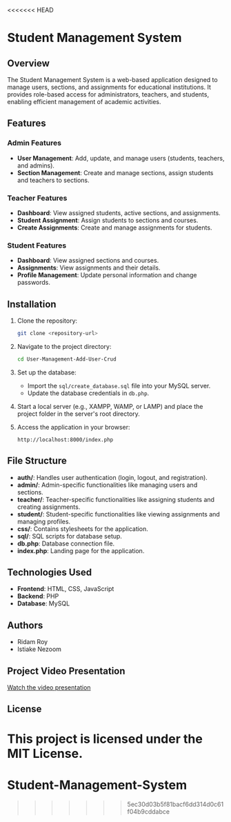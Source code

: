 <<<<<<< HEAD
# Student Management System

## Overview
The Student Management System is a web-based application designed to manage users, sections, and assignments for educational institutions. It provides role-based access for administrators, teachers, and students, enabling efficient management of academic activities.

## Features

### Admin Features
- **User Management**: Add, update, and manage users (students, teachers, and admins).
- **Section Management**: Create and manage sections, assign students and teachers to sections.

### Teacher Features
- **Dashboard**: View assigned students, active sections, and assignments.
- **Student Assignment**: Assign students to sections and courses.
- **Create Assignments**: Create and manage assignments for students.

### Student Features
- **Dashboard**: View assigned sections and courses.
- **Assignments**: View assignments and their details.
- **Profile Management**: Update personal information and change passwords.

## Installation

1. Clone the repository:
   ```bash
   git clone <repository-url>
   ```
2. Navigate to the project directory:
   ```bash
   cd User-Management-Add-User-Crud
   ```
3. Set up the database:
   - Import the `sql/create_database.sql` file into your MySQL server.
   - Update the database credentials in `db.php`.

4. Start a local server (e.g., XAMPP, WAMP, or LAMP) and place the project folder in the server's root directory.

5. Access the application in your browser:
   ```
   http://localhost:8000/index.php
   ```

## File Structure

- **auth/**: Handles user authentication (login, logout, and registration).
- **admin/**: Admin-specific functionalities like managing users and sections.
- **teacher/**: Teacher-specific functionalities like assigning students and creating assignments.
- **student/**: Student-specific functionalities like viewing assignments and managing profiles.
- **css/**: Contains stylesheets for the application.
- **sql/**: SQL scripts for database setup.
- **db.php**: Database connection file.
- **index.php**: Landing page for the application.

## Technologies Used
- **Frontend**: HTML, CSS, JavaScript
- **Backend**: PHP
- **Database**: MySQL

## Authors
- Ridam Roy
- Istiake Nezoom

## Project Video Presentation
[Watch the video presentation](https://drive.google.com/file/d/1YKF2sr_LDI420O9p7VHE7W05pkTK7kiT/view?usp=sharing)

## License
This project is licensed under the MIT License.
=======
# Student-Management-System
>>>>>>> 5ec30d03b5f81bacf6dd314d0c61f04b9cddabce
